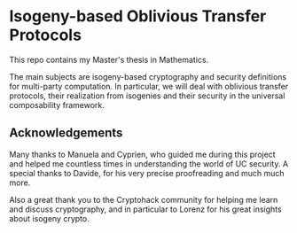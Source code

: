 # Isogeny-based Oblivious Transfer Protocols

This repo contains my Master's thesis in Mathematics.

The main subjects are isogeny-based cryptography and security definitions for multi-party computation. In particular, we will deal with oblivious transfer protocols, their realization from isogenies and their security in the universal composability framework.

## Acknowledgements

Many thanks to Manuela and Cyprien, who guided me during this project and helped me countless times in understanding the world of UC security. A special thanks to Davide, for his very precise proofreading and much much more.

Also a great thank you to the Cryptohack community for helping me learn and discuss cryptography, and in particular to Lorenz for his great insights about isogeny crypto.
